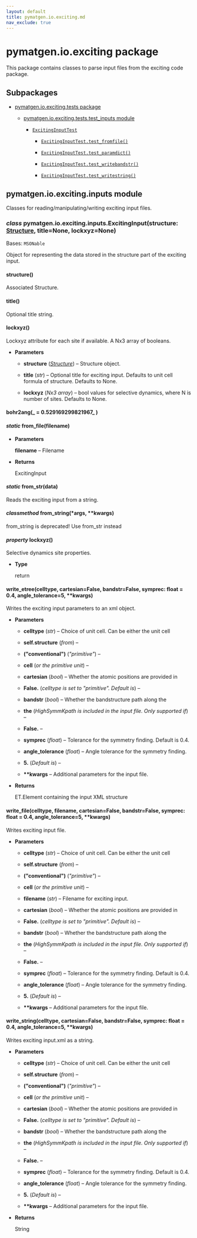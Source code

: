```yaml
---
layout: default
title: pymatgen.io.exciting.md
nav_exclude: true
---
```


# pymatgen.io.exciting package

This package contains classes to parse input files from the exciting
code package.

## Subpackages


* [pymatgen.io.exciting.tests package](pymatgen.io.exciting.tests.md)




    * [pymatgen.io.exciting.tests.test_inputs module](pymatgen.io.exciting.tests.md#module-pymatgen.io.exciting.tests.test_inputs)


        * [`ExcitingInputTest`](pymatgen.io.exciting.tests.md#pymatgen.io.exciting.tests.test_inputs.ExcitingInputTest)


            * [`ExcitingInputTest.test_fromfile()`](pymatgen.io.exciting.tests.md#pymatgen.io.exciting.tests.test_inputs.ExcitingInputTest.test_fromfile)


            * [`ExcitingInputTest.test_paramdict()`](pymatgen.io.exciting.tests.md#pymatgen.io.exciting.tests.test_inputs.ExcitingInputTest.test_paramdict)


            * [`ExcitingInputTest.test_writebandstr()`](pymatgen.io.exciting.tests.md#pymatgen.io.exciting.tests.test_inputs.ExcitingInputTest.test_writebandstr)


            * [`ExcitingInputTest.test_writestring()`](pymatgen.io.exciting.tests.md#pymatgen.io.exciting.tests.test_inputs.ExcitingInputTest.test_writestring)



## pymatgen.io.exciting.inputs module

Classes for reading/manipulating/writing exciting input files.


### _class_ pymatgen.io.exciting.inputs.ExcitingInput(structure: [Structure](pymatgen.core.md#pymatgen.core.structure.Structure), title=None, lockxyz=None)
Bases: `MSONable`

Object for representing the data stored in the structure part of the
exciting input.


#### structure()
Associated Structure.


#### title()
Optional title string.


#### lockxyz()
Lockxyz attribute for each site if available. A Nx3 array of
booleans.


* **Parameters**


    * **structure** ([*Structure*](pymatgen.core.md#pymatgen.core.structure.Structure)) – Structure object.


    * **title** (*str*) – Optional title for exciting input. Defaults to unit
    cell formula of structure. Defaults to None.


    * **lockxyz** (*Nx3 array*) – bool values for selective dynamics,
    where N is number of sites. Defaults to None.



#### bohr2ang(_ = 0.529169299821967_ )

#### _static_ from_file(filename)

* **Parameters**

    **filename** – Filename



* **Returns**

    ExcitingInput



#### _static_ from_str(data)
Reads the exciting input from a string.


#### _classmethod_ from_string(\*args, \*\*kwargs)
from_string is deprecated!
Use from_str instead


#### _property_ lockxyz()
Selective dynamics site properties.


* **Type**

    return



#### write_etree(celltype, cartesian=False, bandstr=False, symprec: float = 0.4, angle_tolerance=5, \*\*kwargs)
Writes the exciting input parameters to an xml object.


* **Parameters**


    * **celltype** (*str*) – Choice of unit cell. Can be either the unit cell


    * **self.structure** (*from*) –


    * **(****"conventional"****)** (*"primitive"*) –


    * **cell** (*or the primitive unit*) –


    * **cartesian** (*bool*) – Whether the atomic positions are provided in


    * **False.** (*celltype is set to "primitive". Default is*) –


    * **bandstr** (*bool*) – Whether the bandstructure path along the


    * **the** (*HighSymmKpath is included in the input file. Only supported if*) –


    * **False.** –


    * **symprec** (*float*) – Tolerance for the symmetry finding. Default is 0.4.


    * **angle_tolerance** (*float*) – Angle tolerance for the symmetry finding.


    * **5.** (*Default is*) –


    * **\*\*kwargs** – Additional parameters for the input file.



* **Returns**

    ET.Element containing the input XML structure



#### write_file(celltype, filename, cartesian=False, bandstr=False, symprec: float = 0.4, angle_tolerance=5, \*\*kwargs)
Writes exciting input file.


* **Parameters**


    * **celltype** (*str*) – Choice of unit cell. Can be either the unit cell


    * **self.structure** (*from*) –


    * **(****"conventional"****)** (*"primitive"*) –


    * **cell** (*or the primitive unit*) –


    * **filename** (*str*) – Filename for exciting input.


    * **cartesian** (*bool*) – Whether the atomic positions are provided in


    * **False.** (*celltype is set to "primitive". Default is*) –


    * **bandstr** (*bool*) – Whether the bandstructure path along the


    * **the** (*HighSymmKpath is included in the input file. Only supported if*) –


    * **False.** –


    * **symprec** (*float*) – Tolerance for the symmetry finding. Default is 0.4.


    * **angle_tolerance** (*float*) – Angle tolerance for the symmetry finding.


    * **5.** (*Default is*) –


    * **\*\*kwargs** – Additional parameters for the input file.



#### write_string(celltype, cartesian=False, bandstr=False, symprec: float = 0.4, angle_tolerance=5, \*\*kwargs)
Writes exciting input.xml as a string.


* **Parameters**


    * **celltype** (*str*) – Choice of unit cell. Can be either the unit cell


    * **self.structure** (*from*) –


    * **(****"conventional"****)** (*"primitive"*) –


    * **cell** (*or the primitive unit*) –


    * **cartesian** (*bool*) – Whether the atomic positions are provided in


    * **False.** (*celltype is set to "primitive". Default is*) –


    * **bandstr** (*bool*) – Whether the bandstructure path along the


    * **the** (*HighSymmKpath is included in the input file. Only supported if*) –


    * **False.** –


    * **symprec** (*float*) – Tolerance for the symmetry finding. Default is 0.4.


    * **angle_tolerance** (*float*) – Angle tolerance for the symmetry finding.


    * **5.** (*Default is*) –


    * **\*\*kwargs** – Additional parameters for the input file.



* **Returns**

    String